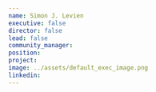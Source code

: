 ```yaml
---
name: Simon J. Levien
executive: false
director: false
lead: false
community_manager:   
position:  
project:  
image: ../assets/default_exec_image.png
linkedin: 
---
```

